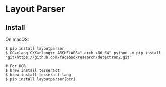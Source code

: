 # Layout Parser

## Install

On macOS:
```terminal
$ pip install layoutparser
$ CC=clang CXX=clang++ ARCHFLAGS="-arch x86_64" python -m pip install 'git+https://github.com/facebookresearch/detectron2.git'

# For OCR
$ brew install tesseract
$ brew install tesseract-lang
$ pip install layoutparser[ocr]
```
